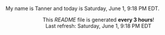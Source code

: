 My name is Tanner and today is Saturday, June 1, 9:18 PM EDT.

<p align="center">This <i>README</i> file is generated <b>every 3 hours</b>!</br>Last refresh: Saturday, June 1, 9:18 PM EDT<br /></p>
